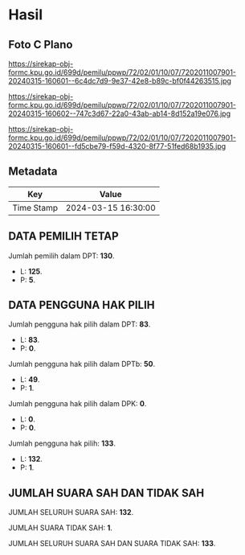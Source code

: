 # Hasil

## Foto C Plano

https://sirekap-obj-formc.kpu.go.id/699d/pemilu/ppwp/72/02/01/10/07/7202011007901-20240315-160601--6c4dc7d9-9e37-42e8-b89c-bf0f44263515.jpg

https://sirekap-obj-formc.kpu.go.id/699d/pemilu/ppwp/72/02/01/10/07/7202011007901-20240315-160602--747c3d67-22a0-43ab-ab14-8d152a19e076.jpg

https://sirekap-obj-formc.kpu.go.id/699d/pemilu/ppwp/72/02/01/10/07/7202011007901-20240315-160601--fd5cbe79-f59d-4320-8f77-51fed68b1935.jpg


## Metadata

| Key        | Value               |
| ---------- | ------------------- |
| Time Stamp | 2024-03-15 16:30:00 |


## DATA PEMILIH TETAP

Jumlah pemilih dalam DPT: **130**.
 * L: **125**.
 * P: **5**.

## DATA PENGGUNA HAK PILIH

Jumlah pengguna hak pilih dalam DPT: **83**.
 * L: **83**.
 * P: **0**.

Jumlah pengguna hak pilih dalam DPTb: **50**.
 * L: **49**.
 * P: **1**.

Jumlah pengguna hak pilih dalam DPK: **0**.
 * L: **0**.
 * P: **0**.

Jumlah pengguna hak pilih: **133**.
 * L: **132**.
 * P: **1**.

## JUMLAH SUARA SAH DAN TIDAK SAH

JUMLAH SELURUH SUARA SAH: **132**.

JUMLAH SUARA TIDAK SAH: **1**.

JUMLAH SELURUH SUARA SAH DAN SUARA TIDAK SAH: **133**.


